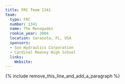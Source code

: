 ```yaml
---
title: FRC Team 1341
team:
  type: FRC
  number: 1341
  name: The Renegades
  rookie_year: 2004
  location: Sarasota, FL, USA
  sponsors:
  - Sun Hydraulics Corporation
  - Cardinal Mooney High School
  links:
    Website:
---
```


{% include remove_this_line_and_add_a_paragraph %}